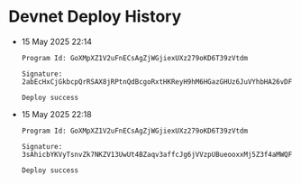 # Devnet Deploy History

- 15 May 2025 22:14

  ```shell
  Program Id: GoXMpXZ1V2uFnECsAgZjWGjiexUXz279oKD6T39zVtdm

  Signature: 2abEcHxCjGkbcpQrRSAX8jRPtnQdBcgoRxtHKReyH9hM6HGazGHUz6JuVYhbHA26vDFLFo4ykoghtzSX7DpRfKCs

  Deploy success
  ```

- 15 May 2025 22:18

  ```shell
  Program Id: GoXMpXZ1V2uFnECsAgZjWGjiexUXz279oKD6T39zVtdm

  Signature: 3sAhicbYKVyTsnvZk7NKZV13UwUt4BZaqv3affcJg6jVVzpUBueooxxMj5Z3f4aMWQFaaRbhgp4qEwaVsgGHFG83

  Deploy success
  ```
